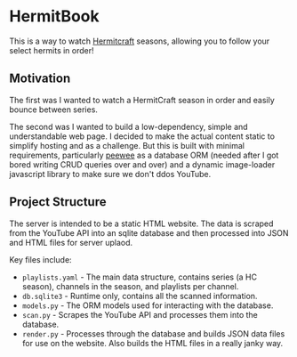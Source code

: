 # HermitBook

This is a way to watch [Hermitcraft](http://hermitcraft.com) seasons, allowing
you to follow your select hermits in order!

## Motivation

The first was I wanted to watch a HermitCraft season in order and easily
bounce between series.

The second was I wanted to build a low-dependency, simple and understandable
web page. I decided to make the actual content static to simplify hosting and
as a challenge. But this is built with minimal requirements, particularly
[peewee](https://github.com/coleifer/peewee) as a database ORM (needed after
I got bored writing CRUD queries over and over) and a dynamic image-loader
javascript library to make sure we don't ddos YouTube.

## Project Structure

The server is intended to be a static HTML website. The data is scraped from
the YouTube API into an sqlite database and then processed into JSON and
HTML files for server uplaod.

Key files include:

 - `playlists.yaml` - The main data structure, contains series (a HC season), 
   channels in the season, and playlists per channel.
 - `db.sqlite3` - Runtime only, contains all the scanned information.
 - `models.py` - The ORM models used for interacting with the database.
 - `scan.py` - Scrapes the YouTube API and processes them into the database.
 - `render.py` - Processes through the database and builds JSON data files
   for use on the website. Also builds the HTML files in a really janky way.